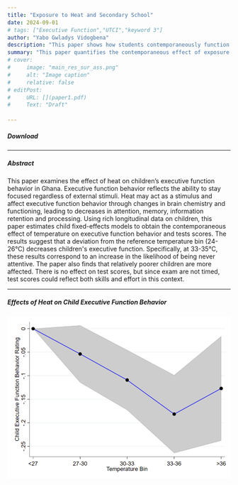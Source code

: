 ```yaml
---
title: "Exposure to Heat and Secondary School" 
date: 2024-09-01
# tags: ["Executive Function","UTCI","keyword 3"]
author: "Yabo Gwladys Vidogbena"
description: "This paper shows how students contemporaneously function under hot temperatures in the context of a developing country." 
summary: "This paper quantifies the contemporaneous effect of exposure to hot temperatures for children in developing countries using a novel longitudinal dataset and UTCI (temperature perceived) data." 
# cover:
#     image: "main_res_sur_ass.png"
#     alt: "Image caption"
#     relative: false
# editPost:
#     URL: [](paper1.pdf)
#     Text: "Draft"

---
```


<!-- --- -->

##### Download

<!-- + [Draft](heat_executive_function_behavior.pdf) -->
<!-- + [Online appendix](appendix1.pdf) -->
<!-- + [Code and data](https://github.com/pmichaillat/job-rationing) -->

---

##### Abstract

This paper examines the effect of heat on children’s executive function behavior in Ghana. Executive function behavior reflects the ability to stay focused regardless of external stimuli. Heat may act as a stimulus and affect executive function behavior through changes in brain chemistry and functioning, leading to decreases in attention, memory, information retention and processing. Using rich longitudinal data on children, this paper estimates child fixed-effects models to obtain the contemporaneous effect of temperature on executive function behavior and tests scores. The results suggest that a deviation from the reference temperature bin (24-26°C) decreases children's executive function. Specifically, at 33-35°C, these results correspond to an increase in the likelihood of being never attentive. The paper also finds that relatively poorer children are more affected. There is no effect on test scores, but since exam are not timed, test scores could reflect both skills and effort in this context.

---

##### Effects of Heat on Child Executive Function Behavior

![](main_res_sur_ass.png)

<!-- --- -->

<!-- ##### Citation -->

<!-- Author. Year. "Title." *Journal* Volume (Issue): First page–Last page. https://doi.org/paper_doi.

```BibTeX
@article{AAYY,
author = {Author},
doi = {paper_doi},
journal = {Journal},
number = {Issue},
pages = {XXX--YYY},
title ={Title},
volume = {Volume},
year = {Year}}
``` -->

<!-- --- -->

<!-- ##### Related material -->

<!-- + [Presentation slides](presentation1.pdf)
+ [Dissertation title](https://escholarship.org/uc/item/7jr3m96r) – PhD dissertation on which this paper is based.
+ [Column title](https://cep.lse.ac.uk/pubs/download/cp365.pdf) – Nontechnical column describing the paper. -->
